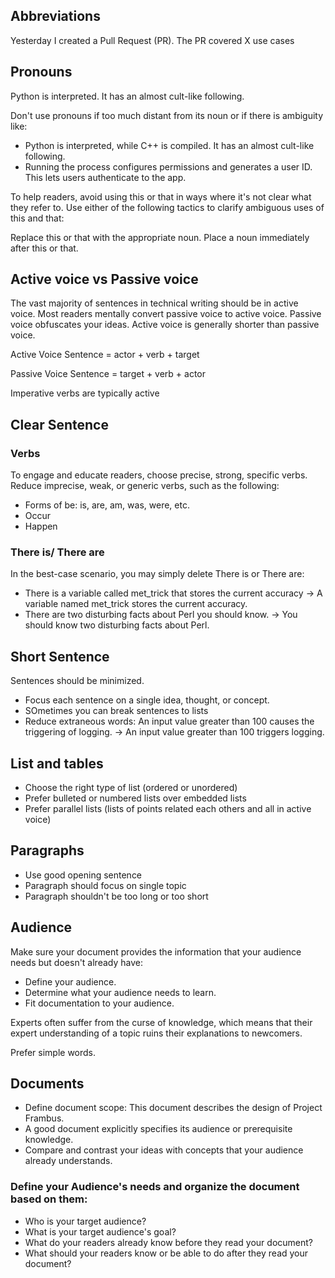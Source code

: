 
## Abbreviations

Yesterday I created a Pull Request (PR). The PR covered X use cases

## Pronouns

Python is interpreted. It has an almost cult-like following.

Don't use pronouns if too much distant from its noun or if there is ambiguity like:

- Python is interpreted, while C++ is compiled. It has an almost cult-like following.
- Running the process configures permissions and generates a user ID. This lets users authenticate to the app.

To help readers, avoid using this or that in ways where it's not clear what they refer to. Use either of the following tactics to clarify ambiguous uses of this and that:

Replace this or that with the appropriate noun.
Place a noun immediately after this or that.

## Active voice vs Passive voice

The vast majority of sentences in technical writing should be in active voice. Most readers mentally convert passive voice to active voice. Passive voice obfuscates your ideas. Active voice is generally shorter than passive voice.

Active Voice Sentence = actor + verb + target

Passive Voice Sentence = target + verb + actor

Imperative verbs are typically active

## Clear Sentence

### Verbs

To engage and educate readers, choose precise, strong, specific verbs. Reduce imprecise, weak, or generic verbs, such as the following:

- Forms of be: is, are, am, was, were, etc.
- Occur
- Happen

### There is/ There are

In the best-case scenario, you may simply delete There is or There are:

- There is a variable called met_trick that stores the current accuracy -> A variable named met_trick stores the current accuracy.
- There are two disturbing facts about Perl you should know. -> You should know two disturbing facts about Perl.

## Short Sentence

Sentences should be minimized.

- Focus each sentence on a single idea, thought, or concept.
- SOmetimes you can break sentences to lists
- Reduce extraneous words: An input value greater than 100 causes the triggering of logging. -> An input value greater than 100 triggers logging.

## List and tables

- Choose the right type of list (ordered or unordered)
- Prefer bulleted or numbered lists over embedded lists 
- Prefer parallel lists (lists of points related each others and all in active voice)

## Paragraphs

- Use good opening sentence
- Paragraph should focus on single topic
- Paragraph shouldn't be too long or too short

## Audience

Make sure your document provides the information that your audience needs but doesn't already have:

- Define your audience.
- Determine what your audience needs to learn.
- Fit documentation to your audience.

Experts often suffer from the curse of knowledge, which means that their expert understanding of a topic ruins their explanations to newcomers.

Prefer simple words.

## Documents

- Define document scope: This document describes the design of Project Frambus.
- A good document explicitly specifies its audience or prerequisite knowledge.
- Compare and contrast your ideas with concepts that your audience already understands.

### Define your Audience's needs and organize the document based on them:

- Who is your target audience? 
- What is your target audience's goal?
- What do your readers already know before they read your document?
- What should your readers know or be able to do after they read your document? 




